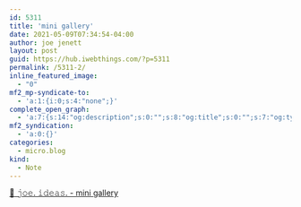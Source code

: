 ```yaml
---
id: 5311
title: 'mini gallery'
date: 2021-05-09T07:34:54-04:00
author: joe jenett
layout: post
guid: https://hub.iwebthings.com/?p=5311
permalink: /5311-2/
inline_featured_image:
  - "0"
mf2_mp-syndicate-to:
  - 'a:1:{i:0;s:4:"none";}'
complete_open_graph:
  - 'a:7:{s:14:"og:description";s:0:"";s:8:"og:title";s:0:"";s:7:"og:type";s:0:"";s:12:"twitter:card";s:7:"summary";s:15:"twitter:creator";s:0:"";s:19:"twitter:description";s:0:"";s:8:"og:image";s:0:"";}'
mf2_syndication:
  - 'a:0:{}'
categories:
  - micro.blog
kind:
  - Note
---
```


[🌱 𝚓𝚘𝚎. 𝚒𝚍𝚎𝚊𝚜. - mini gallery](https://joe.jenett.org/#mini%20gallery)